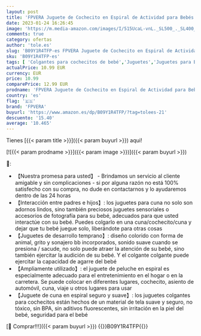 ```yaml
---
layout: post
title: 'FPVERA Juguete de Cochecito en Espiral de Actividad para Bebés Juguete Envolvente para Asiento de Coche Colgante para Recién Nacido/Cuna Juguetes Barra de Cochecito de Felpa para Niños Niñas'
date: 2023-01-24 16:26:45
image: 'https://m.media-amazon.com/images/I/515UcaL-vnL._SL500_._SL400_.jpg'
comments: true
category: ofertas
author: 'tole.es'
slug: 'B09Y1R4TFP-es FPVERA Juguete de Cochecito en Espiral de Actividad para...'
sku: 'B09Y1R4TFP-es'
tags: [ 'Colgantes para cochecitos de bebé','Juguetes','Juguetes para Bebés y primera infancia','Juguetes para bebés','Juguetes y juegos','bebés','fpvera','nacido','recién','🇪🇸', ]
actualPrice: 10.99 EUR
currency: EUR
price: 10.99
comparePrice: 12.99 EUR
prodname: 'FPVERA Juguete de Cochecito en Espiral de Actividad para Bebés Juguete Envolvente para Asiento de Coche Colgante para Recién Nacido/Cuna Juguetes Barra de Cochecito de Felpa para Niños Niñas'
country: 'es'
flag: '🇪🇸'
brand: 'FPVERA'
buyurl: 'https://www.amazon.es/dp/B09Y1R4TFP/?tag=tolees-21'
descuento: '15.40'
average: '10.465'
---
```


Tienes [{{< param title >}}]({{< param buyurl >}}) aqui!

[![{{< param prodname >}}]({{< param image >}})]({{< param buyurl >}})

🔎:

- 【Nuestra promesa para usted】 - Brindamos un servicio al cliente amigable y sin complicaciones - si por alguna razón no está 100% satisfecho con su compra, no dude en contactarnos y lo ayudaremos dentro de las 24 horas
- 【Interacción entre padres e hijos】: los juguetes para cuna no solo son adornos lindos, sino también preciosos juguetes sensoriales o accesorios de fotografía para su bebé, adecuados para que usted interactúe con su bebé. Puedes colgarlo en una cuna/cochecito/cuna y dejar que tu bebé juegue solo, liberándote para otras cosas
- 【Juguetes de desarrollo temprano】: diseño colorido con forma de animal, grito y sonajero bb incorporados, sonido suave cuando se presiona / sacude, no solo puede atraer la atención de su bebé, sino también ejercitar la audición de su bebé. Y el colgante colgante puede ejercitar la capacidad de agarre del bebé
- 【Ampliamente utilizado】: el juguete de peluche en espiral es especialmente adecuado para el entretenimiento en el hogar o en la carretera. Se puede colocar en diferentes lugares, cochecito, asiento de automóvil, cuna, viaje u otros lugares para usar
- 【Juguete de cuna en espiral seguro y suave】: los juguetes colgantes para cochecitos están hechos de un material de tela suave y seguro, no tóxico, sin BPA, sin aditivos fluorescentes, sin irritación en la piel del bebé, seguridad para el bebé

[🛒 Comprar!!!]({{< param buyurl >}})
{{<world>}}B09Y1R4TFP{{</world>}}
